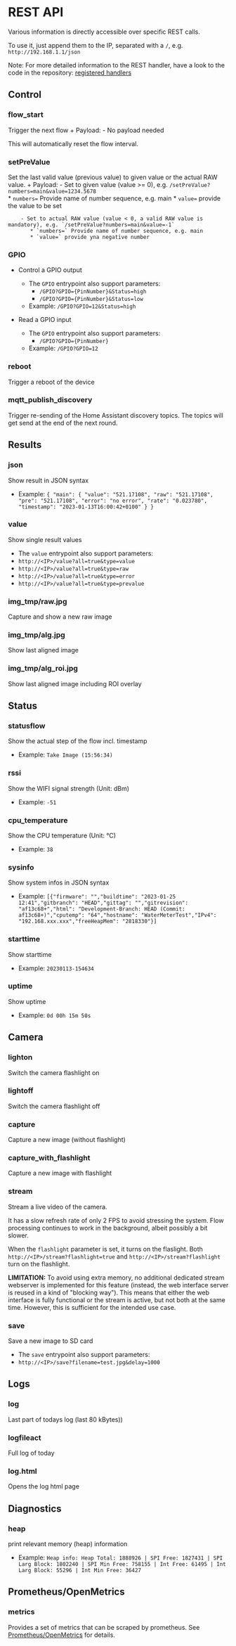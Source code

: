 # REST API
Various information is directly accessible over specific REST calls.

To use it, just append them to the IP, separated with a `/`, e.g. `http://192.168.1.1/json`

Note: For more detailed information to the REST handler, have a look to the code in the repository: [registered handlers](https://github.com/jomjol/AI-on-the-edge-device/search?q=camuri.uri)

## Control
### flow_start
  Trigger the next flow
     + Payload:
        - No payload needed
  
This will automatically reset the flow interval.
 
### setPreValue
  Set the last valid value (previous value) to given value or the actual RAW value.
     + Payload:
        - Set to given value (value >= 0), e.g. `/setPreValue?numbers=main&value=1234.5678`  
           * `numbers=` Provide name of number sequence, e.g. main
           * `value=` provide the value to be set
    
        - Set to actual RAW value (value < 0, a valid RAW value is mandatory), e.g. `/setPreValue?numbers=main&value=-1`
           * `numbers=` Provide name of number sequence, e.g. main
           * `value=` provide yna negative number

### GPIO
   - Control a GPIO output
     - The `GPIO` entrypoint also support parameters:
       - `/GPIO?GPIO={PinNumber}&Status=high`
       - `/GPIO?GPIO={PinNumber}&Status=low`
     - Example: `/GPIO?GPIO=12&Status=high`

   - Read a GPIO input 
     - The `GPIO` entrypoint also support parameters:
       - `/GPIO?GPIO={PinNumber}`
     - Example: `/GPIO?GPIO=12`

### reboot
  Trigger a reboot of the device

### mqtt_publish_discovery
  Trigger re-sending of the Home Assistant discovery topics.
  The topics will get send at the end of the next round.
  
## Results
### json
  Show result in JSON syntax
  - Example: 
  `{
  "main":
    {
      "value": "521.17108",
      "raw": "521.17108",
      "pre": "521.17108",
      "error": "no error",
      "rate": "0.023780",
      "timestamp": "2023-01-13T16:00:42+0100"
    }
  }`

### value
  Show single result values
  - The `value` entrypoint also support parameters:
   - `http://<IP>/value?all=true&type=value`
   - `http://<IP>/value?all=true&type=raw`
   - `http://<IP>/value?all=true&type=error`
   - `http://<IP>/value?all=true&type=prevalue`

### img_tmp/raw.jpg
  Capture and show a new raw image

### img_tmp/alg.jpg
  Show last aligned image

### img_tmp/alg_roi.jpg
  Show last aligned image including ROI overlay

## Status
### statusflow
  Show the actual step of the flow incl. timestamp
  - Example: `Take Image (15:56:34)`

### rssi
  Show the WIFI signal strength (Unit: dBm)
  - Example: `-51`

### cpu_temperature
  Show the CPU temperature (Unit: °C)
  - Example: `38`

### sysinfo
  Show system infos in JSON syntax
  - Example: `[{"firmware": "","buildtime": "2023-01-25 12:41","gitbranch": "HEAD","gittag": "","gitrevision": "af13c68+","html": "Development-Branch: HEAD (Commit: af13c68+)","cputemp": "64","hostname": "WaterMeterTest","IPv4": "192.168.xxx.xxx","freeHeapMem": "2818330"}]`

### starttime
  Show starttime
  - Example: `20230113-154634`

### uptime
  Show uptime
  - Example: `0d 00h 15m 50s`

## Camera
### lighton
  Switch the camera flashlight on 

### lightoff
  Switch the camera flashlight off

### capture
  Capture a new image (without flashlight)

### capture_with_flashlight
  Capture a new image with flashlight

### stream
  Stream a live video of the camera.
  
  It has a slow refresh rate of only 2 FPS to avoid stressing the system. Flow processing continues to work in the background, albeit possibly a bit slower.

  When the `flashlight` parameter is set, it turns on the flaslight. Both `http://<IP>/stream?flashlight=true` and `http://<IP>/stream?flashlight` turn on the flashlight.
  
  **LIMITATION:** To avoid using extra memory, no additional dedicated stream webserver is implemented for this feature (instead, the web interface server is reused in a kind of "blocking way"). This means that either the web interface is fully functional or the stream is active, but not both at the same time. However, this is sufficient for the intended use case.


### save
  Save a new image to SD card
  - The `save` entrypoint also support parameters:
   - `http://<IP>/save?filename=test.jpg&delay=1000`

## Logs
### log 
  Last part of todays log (last 80 kBytes))

### logfileact 
  Full log of today

### log.html
  Opens the log html page

## Diagnostics
### heap
  print relevant memory (heap) information
  - Example: `Heap info: Heap Total: 1888926 | SPI Free: 1827431 | SPI Larg Block: 1802240 | SPI Min Free: 758155 | Int Free: 61495 | Int Larg Block: 55296 | Int Min Free: 36427`

## Prometheus/OpenMetrics
### metrics
  Provides a set of metrics that can be scraped by prometheus. See [Prometheus/OpenMetrics](prometheus-openmetrics.md) for details.
